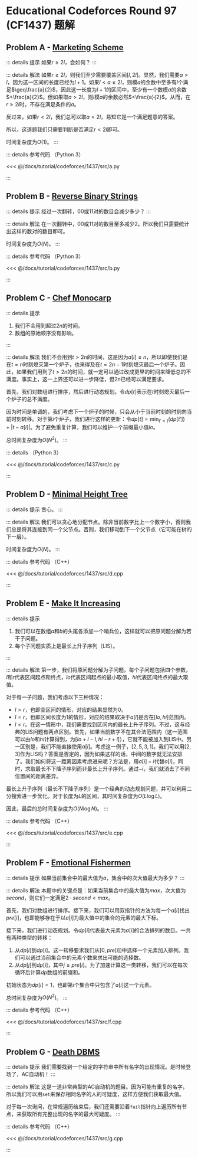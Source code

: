 # Educational Codeforces Round 97 (CF1437) 题解

## Problem A - [Marketing Scheme](https://codeforces.com/contest/1437/problem/A)

::: details 提示
如果$r\geq2l$，会如何？
:::

::: details 解法
如果$r\geq2l$，则我们至少需要覆盖区间$[l,2l]$。显然，我们需要$a>l$，因为这一区间的长度已经为$l+1$。如果$l<a\leq2l$，则模$a$的余数中至多有$l$个满足$\geq\frac{a}{2}$，因此这一长度为$l+1$的区间中，至少有一个数模$a$的余数$<\frac{a}{2}$。但如果取$a>2l$，则$l$模$a$的余数必然$<\frac{a}{2}$。从而，在$r\geq2l$时，不存在满足条件的$a$。

反过来，如果$r<2l$，我们总可以取$a=2l$，易知它是一个满足题意的答案。

所以，这道题我们只需要判断是否满足$r<2l$即可。

时间复杂度为$O(1)$。
:::

::: details 参考代码 （Python 3）

<<< @/docs/tutorial/codeforces/1437/src/a.py

:::

## Problem B - [Reverse Binary Strings](https://codeforces.com/contest/1437/problem/B)

::: details 提示
经过一次翻转，$00$或$11$对的数目会减少多少？
:::

::: details 解法
在一次翻转中，$00$或$11$对的数目至多减少$2$。所以我们只需要统计出这样的数对的数目即可。

时间复杂度为$O(N)$。
:::

::: details 参考代码 （Python 3）

<<< @/docs/tutorial/codeforces/1437/src/b.py

:::

## Problem C - [Chef Monocarp](https://codeforces.com/contest/1437/problem/C)

::: details 提示

1. 我们不会用到超过$2n$的时间。
2. 数组的原始顺序没有影响。

:::

::: details 解法
我们不会用到$t>2n$的时间，这是因为$a[i]\leq n$，所以即使我们是在$t=n$时刻熄灭第一个炉子，也来得及在$t=2n-1$时刻熄灭最后一个炉子。因此，如果我们用到了$t>2n$的时间，就一定可以通过改成更早的时间来降低总的不满度。事实上，这一上界还可以进一步降低，但$2n$已经可以满足要求。

首先，我们对数组进行排序，然后进行动态规划。令$dp[t]$表示在$t$时刻熄灭最后一个炉子的总不满度。

因为时间是单调的，我们考虑下一个炉子的时候，只会从小于当前时刻的时刻向当前时刻转移。对于第$i$个炉子，我们进行这样的更新：令$dp[t]=\min_{t'<t}(dp[t'])+|t-a[i]|$。为了避免重复计算，我们可以维护一个前缀最小值$lo$。

总时间复杂度为$O(N^2)$。
:::

::: details （Python 3）

<<< @/docs/tutorial/codeforces/1437/src/c.py

:::

## Problem D - [Minimal Height Tree](https://codeforces.com/contest/1437/problem/D)

::: details 提示
贪心。
:::

::: details 解法
我们可以贪心地分配节点。除非当前数字比上一个数字小，否则我们总是将其连接到同一个父节点。否则，我们移动到下一个父节点（它可能在树的下一层）。

时间复杂度为$O(N)$。
:::

::: details 参考代码 （C++）

<<< @/docs/tutorial/codeforces/1437/src/d.cpp

:::

## Problem E - [Make It Increasing](https://codeforces.com/contest/1437/problem/E)

::: details 提示

1. 我们可以在数组$a$和$b$的头尾各添加一个哨兵位，这样就可以把原问题分解为若干子问题。
2. 每个子问题实质上是最长上升子序列（LIS）。

:::

::: details 解法
第一步，我们将原问题分解为子问题。每个子问题包括四个参数，$l$和$r$代表区间起点和终点，$lo$代表区间起点的最小取值，$hi$代表区间终点的最大取值。

对于每一子问题，我们考虑以下三种情况：

- $l>r$，也即空区间的情形，对应的结果显然为$0$。
- $l=r$，也即区间长度为$1$的情形，对应的结果取决于$a[l]$是否在$[lo,hi]$范围内。
- $l<r$。在这一情形中，我们需要找到区间内的最长上升子序列。不过，这与经典的LIS问题有两点区别。首先，如果当前数字不在其合法范围内（这一范围可以由$lo$和$hi$计算得到，为$[lo+i-l,hi-r+i]$），它就不能被加入到LIS中。另一区别是，我们不能直接使用$a[i]$。考虑这一例子，$[2,5,3,1]$。我们可以用$[2,3]$作为LIS吗？答案是否定的，因为如果这样的话，中间的数字就无法安排了。我们如何将这一距离因素考虑进来呢？方法是，用$a[i]-i$代替$a[i]$，同时，求取最长不下降子序列而非最长上升子序列。通过$-i$，我们就消去了不同位置间的距离差异。

最长上升子序列（最长不下降子序列）是一个经典的动态规划问题，并可以利用二分搜索进一步优化。对于长度为$L$的区间，其时间复杂度为$O(L\log L)$。

因此，最后的总时间复杂度为$O(N\log N)$。
:::

::: details 参考代码 （C++）

<<< @/docs/tutorial/codeforces/1437/src/e.cpp

:::

## Problem F - [Emotional Fishermen](https://codeforces.com/contest/1437/problem/F)

::: details 提示
如果当前集合中的最大值为$a$，集合中的次大值最大为多少？
:::

::: details 解法
本题中的关键点是：如果当前集合中的最大值为$max$，次大值为$second$，则它们一定满足$2\cdot second<max$。

首先，我们对数组进行排序。接下来，我们可以用双指针的方法为每一个$a[i]$找出$pre[i]$，也即能够存在于以$a[i]$为最大值中的集合的元素的最大下标。

接下来，我们进行动态规划。令$dp[i]$代表最大元素为$a[i]$的合法排列的数目。一共有两种类型的转移：

1. 从$dp[i]$到$dp[i]$。这一转移要求我们从$[0,pre[i]]$中选择一个元素加入排列。我们可以通过当前集合中的元素个数来求出可能的选择数。
2. 从$dp[j]$到$dp[i]$，其中$j\leq pre[i]$。为了加速计算这一类转移，我们可以在每次循环后计算$dp$数组的前缀和。

初始状态为$dp[i]=1$，也即第$i$个集合中只包含了$a[i]$这一个元素。

总时间复杂度为$O(N^2)$。
:::

::: details 参考代码 （C++）

<<< @/docs/tutorial/codeforces/1437/src/f.cpp

:::

## Problem G - [Death DBMS](https://codeforces.com/contest/1437/problem/G)

::: details 提示
我们需要找到一个给定的字符串中所有名字的出现情况。是时候登场了，AC自动机！
:::

::: details 解法
这是一道非常典型的AC自动机的题目。因为可能有重复的名字，所以我们可以用`set`来保存相同名字的人的可疑度，这样方便我们获取最大值。

对于每一次询问，在常规遍历结束后，我们还需要沿着`fail`指针向上遍历所有节点，来获取所有完整出现的名字的最大可疑度。
:::

::: details 参考代码 （C++）

<<< @/docs/tutorial/codeforces/1437/src/g.cpp

:::

<Utterances />
